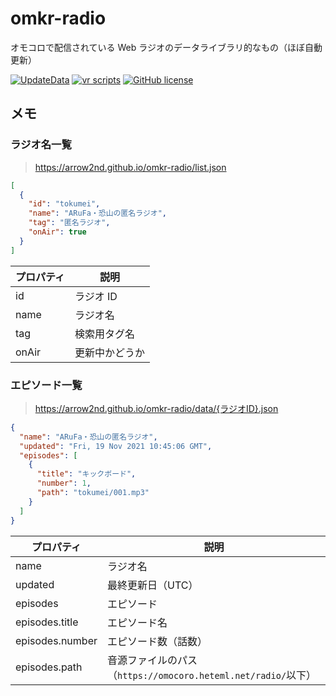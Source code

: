 # omkr-radio

オモコロで配信されている Web ラジオのデータライブラリ的なもの（ほぼ自動更新）

[![UpdateData](https://github.com/arrow2nd/omkr-radio/actions/workflows/updateData.yaml/badge.svg)](https://github.com/arrow2nd/omkr-radio/actions/workflows/updateData.yaml)
[![vr scripts](https://badges.velociraptor.run/flat.svg)](https://velociraptor.run)
[![GitHub license](https://img.shields.io/github/license/arrow2nd/omkr-radio)](https://github.com/arrow2nd/omkr-radio/blob/main/LICENSE)

## メモ

### ラジオ名一覧

> https://arrow2nd.github.io/omkr-radio/list.json

```json
[
  {
    "id": "tokumei",
    "name": "ARuFa・恐山の匿名ラジオ",
    "tag": "匿名ラジオ",
    "onAir": true
  }
]
```

| プロパティ | 説明           |
| ---------- | -------------- |
| id         | ラジオ ID      |
| name       | ラジオ名       |
| tag        | 検索用タグ名   |
| onAir      | 更新中かどうか |

### エピソード一覧

> https://arrow2nd.github.io/omkr-radio/data/{ラジオID}.json

```json
{
  "name": "ARuFa・恐山の匿名ラジオ",
  "updated": "Fri, 19 Nov 2021 10:45:06 GMT",
  "episodes": [
    {
      "title": "キックボード",
      "number": 1,
      "path": "tokumei/001.mp3"
    }
  ]
}
```

| プロパティ      | 説明                                                          |
| --------------- | ------------------------------------------------------------- |
| name            | ラジオ名                                                      |
| updated         | 最終更新日（UTC）                                             |
| episodes        | エピソード                                                    |
| episodes.title  | エピソード名                                                  |
| episodes.number | エピソード数（話数）                                          |
| episodes.path   | 音源ファイルのパス（`https://omocoro.heteml.net/radio/`以下） |
